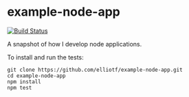 example-node-app
================

[![Build Status](https://travis-ci.org/elliotf/example-node-app.svg?branch=master)](https://travis-ci.org/elliotf/example-node-app)

A snapshot of how I develop node applications.

To install and run the tests:

```
git clone https://github.com/elliotf/example-node-app.git
cd example-node-app
npm install
npm test
```
